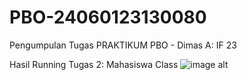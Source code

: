 # PBO-24060123130080
Pengumpulan Tugas PRAKTIKUM PBO - Dimas A: IF 23

Hasil Running Tugas 2: Mahasiswa Class
![image alt](https://github.com/Hunterized/PBO-24060123130080/blob/9fd1ceed5d95a7143d39f6f06513fb479a23ceba/Pertemuan2_Dimas%20A%20Albanna%20Zain_24060123130080/Hasil%20Running%20MMahasiswa.png)
